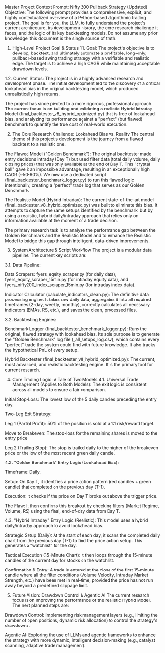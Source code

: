 Master Project Context Prompt: Nifty 200 Pullback Strategy (Updated)
Objective: The following prompt provides a comprehensive, explicit, and highly contextualized overview of a Python-based algorithmic trading project. The goal is for you, the LLM, to fully understand the project's current architecture, its development history, the core research challenge it faces, and the logic of its key backtesting models. Do not assume any prior knowledge; this document is the single source of truth.

1. High-Level Project Goal & Status
1.1. Goal:
The project's objective is to develop, backtest, and ultimately automate a profitable, long-only, pullback-based swing trading strategy with a verifiable and realistic edge. The target is to achieve a high CAGR while maintaining acceptable drawdown levels.

1.2. Current Status:
The project is in a highly advanced research and development phase. The initial development led to the discovery of a critical lookahead bias in the original backtesting model, which produced unrealistically high returns.

The project has since pivoted to a more rigorous, professional approach. The current focus is on building and validating a realistic Hybrid Intraday Model (final_backtester_v8_hybrid_optimized.py) that is free of lookahead bias, and analyzing its performance against a "perfect" (but flawed) benchmark to quantify the true cost of real-world execution.

2. The Core Research Challenge: Lookahead Bias vs. Reality
The central theme of this project's development is the journey from a flawed backtest to a realistic one.

The Flawed Model ("Golden Benchmark"): The original backtester made entry decisions intraday (Day T) but used filter data (total daily volume, daily closing prices) that was only available at the end of Day T. This "crystal ball" gave it an impossible advantage, resulting in an exceptionally high CAGR (~50-60%). We now use a dedicated script (final_backtester_benchmark_logger.py) to run this flawed logic intentionally, creating a "perfect" trade log that serves as our Golden Benchmark.

The Realistic Model (Hybrid Intraday): The current state-of-the-art model (final_backtester_v8_hybrid_optimized.py) was built to eliminate this bias. It attempts to capture the same setups identified by the benchmark, but by using a realistic, hybrid daily/intraday approach that relies only on information available at the moment of a trade decision.

The primary research task is to analyze the performance gap between the Golden Benchmark and the Realistic Model and to enhance the Realistic Model to bridge this gap through intelligent, data-driven improvements.

3. System Architecture & Script Workflow
The project is a modular data pipeline. The current key scripts are:

3.1. Data Pipeline:

Data Scrapers: fyers_equity_scraper.py (for daily data), fyers_equity_scraper_15min.py (for intraday equity data), and fyers_nifty200_index_scraper_15min.py (for intraday index data).

Indicator Calculator (calculate_indicators_clean.py): The definitive data processing engine. It takes raw daily data, aggregates it into all required timeframes (2-day, weekly, monthly), correctly calculates all necessary indicators (EMAs, RS, etc.), and saves the clean, processed files.

3.2. Backtesting Engines:

Benchmark Logger (final_backtester_benchmark_logger.py): Runs the original, flawed strategy with lookahead bias. Its sole purpose is to generate the "Golden Benchmark" log file (_all_setups_log.csv), which contains every "perfect" trade the system could find with future knowledge. It also tracks the hypothetical PnL of every setup.

Hybrid Backtester (final_backtester_v8_hybrid_optimized.py): The current, most advanced, and realistic backtesting engine. It is the primary tool for current research.

4. Core Trading Logic: A Tale of Two Models
4.1. Universal Trade Management (Applies to Both Models):
The exit logic is consistent across all models to ensure a fair comparison.

Initial Stop-Loss: The lowest low of the 5 daily candles preceding the entry day.

Two-Leg Exit Strategy:

Leg 1 (Partial Profit): 50% of the position is sold at a 1:1 risk/reward target.

Move to Breakeven: The stop-loss for the remaining shares is moved to the entry price.

Leg 2 (Trailing Stop): The stop is trailed daily to the higher of the breakeven price or the low of the most recent green daily candle.

4.2. "Golden Benchmark" Entry Logic (Lookahead Bias):

Timeframe: Daily.

Setup: On Day T, it identifies a price action pattern (red candles + green candle) that completed on the previous day (T-1).

Execution: It checks if the price on Day T broke out above the trigger price.

The Flaw: It then confirms this breakout by checking filters (Market Regime, Volume, RS) using the final, end-of-day data from Day T.

4.3. "Hybrid Intraday" Entry Logic (Realistic):
This model uses a hybrid daily/intraday approach to avoid lookahead bias.

Strategic Setup (Daily): At the start of each day, it scans the completed daily chart from the previous day (T-1) to find the price action setup. This generates a "watchlist" for the day.

Tactical Execution (15-Minute Chart): It then loops through the 15-minute candles of the current day for stocks on the watchlist.

Confirmation & Entry: A trade is entered at the close of the first 15-minute candle where all the filter conditions (Volume Velocity, Intraday Market Strength, etc.) have been met in real-time, provided the price has not run away beyond a predefined slippage limit.

5. Future Vision: Drawdown Control & Agentic AI
The current research focus is on improving the performance of the realistic Hybrid Model. The next planned steps are:

Drawdown Control: Implementing risk management layers (e.g., limiting the number of open positions, dynamic risk allocation) to control the strategy's drawdowns.

Agentic AI: Exploring the use of LLMs and agentic frameworks to enhance the strategy with more dynamic, intelligent decision-making (e.g., catalyst scanning, adaptive trade management).
